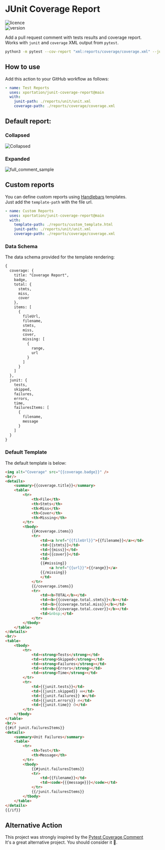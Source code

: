 
# JUnit Coverage Report

![licence](https://img.shields.io/github/license/xportation/junit-coverage-report)  
![version](https://img.shields.io/github/package-json/v/xportation/junit-coverage-report)

Add a pull request comment with tests results and coverage report.  
Works with `junit` and `coverage` XML output from `pytest`.
```bash
python3 -m pytest --cov-report "xml:reports/coverage/coverage.xml" --junitxml="reports/unit/unit.xml"
```
## How to use
Add this action to your GitHub workflow as follows:
```yaml
- name: Test Reports
  uses: xportation/junit-coverage-report@main
  with:
    junit-path: ./reports/unit/unit.xml  
    coverage-path: ./reports/coverage/coverage.xml
```

## Default report:
### Collapsed
![Collapsed](https://user-images.githubusercontent.com/4412615/170160271-f90ec3ed-3a80-4b56-bd93-8e6ae615ec70.jpg)
### Expanded
![full_comment_sample](https://user-images.githubusercontent.com/4412615/170160281-9b0c5b64-48a7-4262-8147-337a7aa38d86.jpg)

## Custom reports
You can define custom reports using [Handlebars](https://handlebarsjs.com) templates.  
Just add the `template-path` with the file url. 
```yaml
- name: Custom Reports
  uses: xportation/junit-coverage-report@main
  with:
    template-path: ./reports/custom_template.html   
    junit-path: ./reports/unit/unit.xml  
    coverage-path: ./reports/coverage/coverage.xml
```

### Data Schema
The data schema provided for the template rendering:
```txt
{
  coverage: {
    title: "Coverage Report",
    badge,
    total: {
      stmts,
      miss,
      cover
    },
    items: [
      {
        fileUrl, 
        filename, 
        stmts, 
        miss, 
        cover, 
        missing: [
          {
            range, 
            url
          }
        ]
      }
    ]
  }, 
  junit: {
    tests, 
    skipped, 
    failures, 
    errors, 
    time, 
    failuresItems: [
      {
        filename, 
        message
      }
    ]
  } 
}
```

### Default Template
The default template is below:
```html
<img alt="Coverage" src="{{coverage.badge}}" />
<br/>
<details>
    <summary>{{coverage.title}}</summary>
    <table>
        <tr>
            <th>File</th>
            <th>Stmts</th>
            <th>Miss</th>
            <th>Cover</th>
            <th>Missing</th>
        </tr>
        <tbody>
            {{#coverage.items}}
            <tr>
                <td><a href="{{fileUrl}}">{{filename}}</a></td>
                <td>{{stmts}}</td>
                <td>{{miss}}</td>
                <td>{{cover}}</td>
                <td>
                {{#missing}}
                    <a href="{{url}}">{{range}}</a> 
                {{/missing}}
                </td>
            </tr>
            {{/coverage.items}}
            <tr>
                <td><b>TOTAL</b></td>
                <td><b>{{coverage.total.stmts}}</b></td>
                <td><b>{{coverage.total.miss}}</b></td>
                <td><b>{{coverage.total.cover}}</b></td>
                <td>&nbsp;</td>
            </tr>
        </tbody>
    </table>
</details>
<br/> 
<table>
    <tbody>
        <tr>
            <td><strong>Tests</strong></td>
            <td><strong>Skipped</strong></td>
            <td><strong>Failures</strong></td>
            <td><strong>Errors</strong></td>
            <td><strong>Time</strong></td>
        </tr>
        <tr>
            <td>{{junit.tests}}</td>
            <td>{{junit.skipped}} 💤</td>
            <td>{{junit.failures}} ❌</td>
            <td>{{junit.errors}} 🔥</td>
            <td>{{junit.time}} ⏱</td>
        </tr>
    </tbody>
</table>
<br/>
{{#if junit.failuresItems}}
<details>
    <summary>Unit Failures</summary>
    <table>
        <tr>
            <th>Test</th>
            <th>Message</th>
        </tr>
        <tbody>
            {{#junit.failuresItems}}
            <tr>
                <td>{{filename}}</td>
                <td><code>{{{message}}}</code></td>
            </tr>
            {{/junit.failuresItems}}
        </tbody>
    </table>
</details>
{{/if}}
```

## Alternative Action
This project was strongly inspired by the [Pytest Coverage Comment](https://github.com/MishaKav/pytest-coverage-comment)  
It's a great alternative project. You should consider it 🖤.
